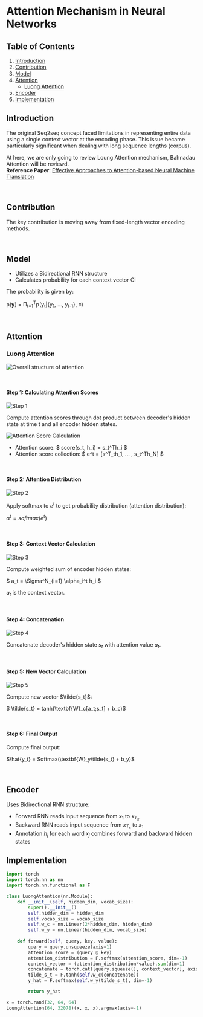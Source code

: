 
# Attention Mechanism in Neural Networks

## Table of Contents
1. [Introduction](#introduction)
2. [Contribution](#contribution)
3. [Model](#model)
4. [Attention](#attention)
   - [Luong Attention](#luong-attention)
5. [Encoder](#encoder)
6. [Implementation](#implementation)

## Introduction
The original Seq2seq concept faced limitations in representing entire data using a single context vector at the encoding phase. This issue became particularly significant when dealing with long sequence lengths (corpus).

At here, we are only going to review Loung Attention mechanism, Bahnadau Attention will be reviewd.</br>
**Reference Paper**: [Effective Approaches to Attention-based Neural Machine Translation](https://courses.grainger.illinois.edu/cs546/sp2018/Slides/Mar15_Luong.pdf)

</br>

## Contribution
The key contribution is moving away from fixed-length vector encoding methods.

</br>

## Model
- Utilizes a Bidirectional RNN structure
- Calculates probability for each context vector Ci

The probability is given by:

p(**y**) = Π<sub>t=1</sub><sup>T</sup>p(y<sub>t</sub>|{y<sub>1</sub>, ..., y<sub>t-1</sub>}, c)

</br>

## Attention

### Luong Attention

![Overall structure of attention](https://wikidocs.net/images/page/22893/dotproductattention1_final.PNG)

</br>

#### Step 1: Calculating Attention Scores
![Step 1](https://wikidocs.net/images/page/22893/dotproductattention2_final.PNG)

Compute attention scores through dot product between decoder's hidden state at time t and all encoder hidden states.

![Attention Score Calculation](https://wikidocs.net/images/page/22893/i%EB%B2%88%EC%A7%B8%EC%96%B4%ED%85%90%EC%85%98%EC%8A%A4%EC%BD%94%EC%96%B4_final.PNG)

- Attention score: $ score(s_t, h_i) = s_t^Th_i $
- Attention score collection: $ e^t = [s^T_th_1, ... , s_t^Th_N] $

</br>

#### Step 2: Attention Distribution
![Step 2](https://wikidocs.net/images/page/22893/dotproductattention3_final.PNG)

Apply softmax to $e^t$ to get probability distribution (attention distribution):

$\alpha^t = softmax(e^t)$

</br>

#### Step 3: Context Vector Calculation
![Step 3](https://wikidocs.net/images/page/22893/dotproductattention4_final.PNG)

Compute weighted sum of encoder hidden states:

$ a_t = \Sigma^N_{i=1} \alpha_i^t h_i $

$a_t$ is the context vector.

</br>

#### Step 4: Concatenation
![Step 4](https://wikidocs.net/images/page/22893/dotproductattention5_final_final.PNG)

Concatenate decoder's hidden state $s_t$ with attention value $a_t$.

</br>

#### Step 5: New Vector Calculation
![Step 5](https://wikidocs.net/images/page/22893/st.PNG)

Compute new vector $\tilde{s_t}$:

$ \tilde{s_t} = tanh(\textbf{W}_c[a_t;s_t] + b_c)$

</br>

#### Step 6: Final Output
Compute final output:

$\hat{y_t} = Softmax(\textbf{W}_y\tilde{s_t} + b_y)$

</br>

## Encoder
Uses Bidirectional RNN structure:
- Forward RNN reads input sequence from $x_1$ to $x_{T_x}$
- Backward RNN reads input sequence from $x_{T_x}$ to $x_1$
- Annotation $h_j$ for each word $x_j$ combines forward and backward hidden states

## Implementation

```python
import torch
import torch.nn as nn
import torch.nn.functional as F

class LuongAttention(nn.Module):
    def __init__(self, hidden_dim, vocab_size):
        super().__init__()
        self.hidden_dim = hidden_dim
        self.vocab_size = vocab_size
        self.w_c = nn.Linear(2*hidden_dim, hidden_dim)
        self.w_y = nn.Linear(hidden_dim, vocab_size)
    
    def forward(self, query, key, value):
        query = query.unsqueeze(axis=1)
        attention_score = (query @ key)
        attention_distribution = F.softmax(attention_score, dim=-1)
        context_vector = (attention_distribution*value).sum(dim=1)
        concatenate = torch.cat([query.squeeze(), context_vector], axis=-1)
        tilde_s_t = F.tanh(self.w_c(concatenate))
        y_hat = F.softmax(self.w_y(tilde_s_t), dim=-1)

        return y_hat

x = torch.rand(32, 64, 64)
LoungAttention(64, 32078)(x, x, x).argmax(axis=-1)
